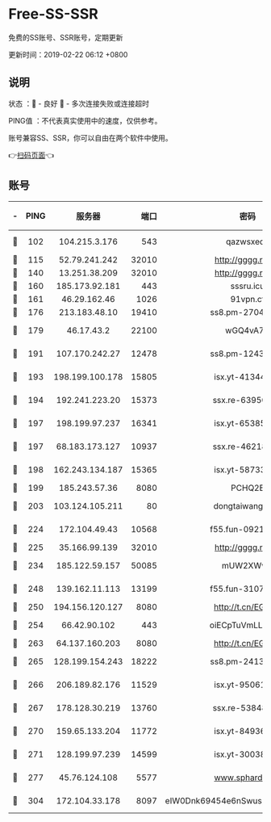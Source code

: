 # Free-SS-SSR

免费的SS账号、SSR账号，定期更新

更新时间：2019-02-22 06:12 +0800

## 说明

状态     ：🙂 - 良好 🙁 - 多次连接失败或连接超时

PING值   ：不代表真实使用中的速度，仅供参考。

账号兼容SS、SSR，你可以自由在两个软件中使用。

👉[扫码页面](https://liesauer.github.io/free-ss-ssr.github.io/)👈

## 账号

|-|PING|服务器|端口|密码|加密方式|区域|
|:----:|:----:|:-----:|-----:|:----:|:----:|:----:|
|🙂|102|104.215.3.176|543|qazwsxedc|aes-256-gcm|JP|
|🙂|115|52.79.241.242|32010|http://gggg.rocks|chacha20|KR|
|🙂|140|13.251.38.209|32010|http://gggg.rocks|chacha20|SG|
|🙂|160|185.173.92.181|443|sssru.icu|rc4-md5|RU|
|🙂|161|46.29.162.46|1026|91vpn.cf|rc4-md5|RU|
|🙂|176|213.183.48.10|19410|ss8.pm-27042185|rc4-md5|RU|
|🙂|179|46.17.43.2|22100|wGQ4vA7D|aes-256-gcm|RU|
|🙂|191|107.170.242.27|12478|ss8.pm-12435283|aes-256-cfb|US|
|🙂|193|198.199.100.178|15805|isx.yt-41344230|aes-256-cfb|US|
|🙂|194|192.241.223.20|15373|ssx.re-63950271|aes-256-cfb|US|
|🙂|197|198.199.97.237|16341|isx.yt-65385017|aes-256-cfb|US|
|🙂|197|68.183.173.127|10937|ssx.re-46218785|aes-256-cfb|US|
|🙂|198|162.243.134.187|15365|isx.yt-58733804|aes-256-cfb|US|
|🙂|199|185.243.57.36|8080|PCHQ2E|rc4-md5|US|
|🙂|203|103.124.105.211|80|dongtaiwang.com|aes-256-cfb|US|
|🙂|224|172.104.49.43|10568|f55.fun-09214148|aes-256-cfb|SG|
|🙂|225|35.166.99.139|32010|http://gggg.rocks|chacha20|US|
|🙂|234|185.122.59.157|50085|mUW2XWw8|aes-256-cfb|GB|
|🙂|248|139.162.11.113|13199|f55.fun-31072524|aes-256-cfb|SG|
|🙂|250|194.156.120.127|8080|http://t.cn/EGJIyrl|rc4-md5|RU|
|🙂|254|66.42.90.102|443|oiECpTuVmLLxk4Ts|aes-256-cfb|US|
|🙂|263|64.137.160.203|8080|http://t.cn/EGJIyrl|rc4-md5|CA|
|🙂|265|128.199.154.243|18222|ss8.pm-24139356|aes-256-cfb|SG|
|🙂|266|206.189.82.176|11529|isx.yt-95061983|aes-256-cfb|SG|
|🙂|267|178.128.30.219|13760|ssx.re-53848293|aes-256-cfb|SG|
|🙂|270|159.65.133.204|11772|isx.yt-84936416|aes-256-cfb|SG|
|🙂|271|128.199.97.239|14599|isx.yt-30038963|aes-256-cfb|SG|
|🙂|277|45.76.124.108|5577|www.sphard.com|aes-256-cfb|AU|
|🙂|304|172.104.33.178|8097|eIW0Dnk69454e6nSwuspv9DmS201tQ0D|aes-256-cfb|SG|
